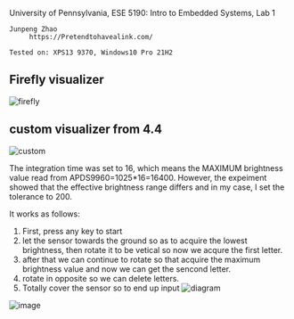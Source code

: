 University of Pennsylvania, ESE 5190: Intro to Embedded Systems, Lab 1

    Junpeng Zhao
         https://Pretendtohavealink.com/

    Tested on: XPS13 9370, Windows10 Pro 21H2

## Firefly visualizer
![firefly](https://github.com/PZZ97/ese5190-2022-lab1-firefly/blob/main/media/dim.gif?raw=true)
## custom visualizer from 4.4
![custom](https://github.com/PZZ97/ese5190-2022-lab1-firefly/blob/main/media/keyboard.gif?raw=true)

The integration time was set to 16, which means the MAXIMUM brightness value read from APDS9960=1025*16=16400. However, the expeiment showed that the effective brightness range differs and in my case, I set the tolerance to 200.

It works as follows:

1. First, press any key to start
2. let the sensor towards the ground so as to acquire the lowest brightness, then rotate it to be vetical so now we acqure the first letter.
3. after that we can continue to rotate so that acquire the maximum brightness value and now we can get the sencond letter. 
4. rotate in opposite so we can delete letters. 
5. Totally cover the sensor so to end up input
![diagram](https://raw.githubusercontent.com/PZZ97/ese5190-2022-lab1-firefly/main/media/diagram.jpg)

![image](https://github.com/PZZ97/ese5190-2022-lab1-firefly/blob/main/media/serialoutput.png?raw=true)



